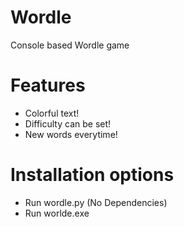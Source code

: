 # Wordle

Console based Wordle game

# Features
 - Colorful text!
 - Difficulty can be set!
 - New words everytime!

# Installation options
 - Run wordle.py (No Dependencies)
 - Run worlde.exe

